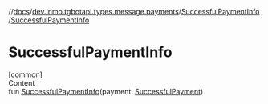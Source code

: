 //[docs](../../../index.md)/[dev.inmo.tgbotapi.types.message.payments](../index.md)/[SuccessfulPaymentInfo](index.md)/[SuccessfulPaymentInfo](-successful-payment-info.md)



# SuccessfulPaymentInfo  
[common]  
Content  
fun [SuccessfulPaymentInfo](-successful-payment-info.md)(payment: [SuccessfulPayment](../../dev.inmo.tgbotapi.types.payments/-successful-payment/index.md))  




